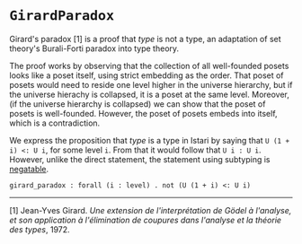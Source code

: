 # `GirardParadox`

Girard's paradox [1] is a proof that *type* is not a type, an
adaptation of set theory's Burali-Forti paradox into type theory.

The proof works by observing that the collection of all well-founded
posets looks like a poset itself, using strict embedding as the order.
That poset of posets would need to reside one level higher in the
universe hierarchy, but if the universe hierachy is collapsed, it is a
poset at the same level.  Moreover, (if the universe hierarchy is
collapsed) we can show that the poset of posets is well-founded.
However, the poset of posets embeds into itself, which is a
contradiction.

We express the proposition that *type* is a type in Istari by saying
that `U (1 + i) <: U i`, for some level `i`.  From that it would
follow that `U i : U i`.  However, unlike the direct statement, the
statement using subtyping is
[negatable](../type-theory.html#negatability).

    girard_paradox : forall (i : level) . not (U (1 + i) <: U i)

---

[1] Jean-Yves Girard.  *Une extension de l'interpr&eacute;tation de
G&ouml;del &agrave; l'analyse, et son application &agrave;
l'&eacute;limination de coupures dans l'analyse et la th&eacute;orie
des types*, 1972.

